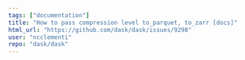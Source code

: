 ```yaml
---
tags: ["documentation"]
title: "How to pass compression level to_parquet, to_zarr [docs]"
html_url: "https://github.com/dask/dask/issues/9298"
user: "ncclementi"
repo: "dask/dask"
---
```


